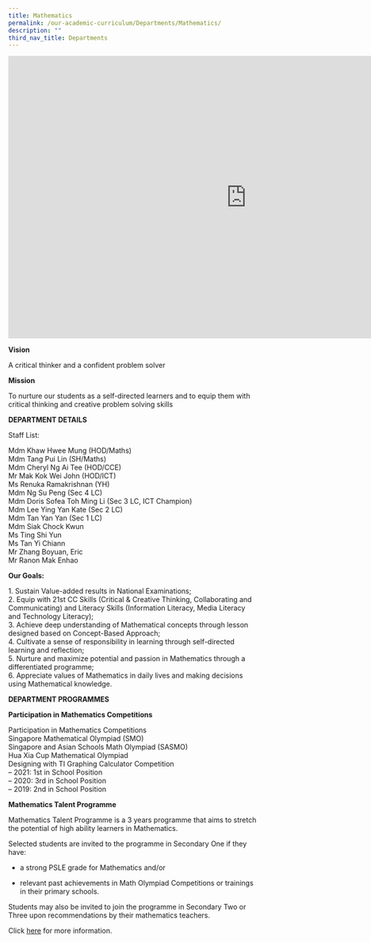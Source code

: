 ```yaml
---
title: Mathematics
permalink: /our-academic-curriculum/Departments/Mathematics/
description: ""
third_nav_title: Departments
---
```

<iframe allowfullscreen="true" height="569" width="960" frameborder="0" src="https://docs.google.com/presentation/d/e/2PACX-1vSmG-FfNXSnbCLBDyC6iKUVvPhg8YlvLL7oatoJqEhRVkAiPqnprW5HjAeWrzBc50UpI_F5CrR6RtYG/embed?start=false&amp;loop=false&amp;delayms=3000"></iframe>

**Vision**

A critical thinker and a confident problem solver

**Mission**

To nurture our students as a self-directed learners and to equip them with critical thinking and creative problem solving skills

  

**DEPARTMENT DETAILS**

Staff List:

Mdm Khaw Hwee Mung (HOD/Maths)
<br>Mdm Tang Pui Lin (SH/Maths)
<br>Mdm Cheryl Ng Ai Tee (HOD/CCE)
<br>Mr Mak Kok Wei John (HOD/ICT)
<br>Ms Renuka Ramakrishnan (YH)
<br>Mdm Ng Su Peng (Sec 4 LC)  <br>Mdm Doris Sofea Toh Ming Li (Sec 3 LC,&nbsp;ICT Champion)  <br>Mdm Lee Ying Yan Kate (Sec 2 LC)
<br>Mdm Tan Yan Yan&nbsp;(Sec 1 LC)  <br>Mdm Siak Chock Kwun  <br>Ms Ting Shi Yun&nbsp;
<br>Ms Tan Yi Chiann
<br>Mr Zhang Boyuan, Eric
<br>Mr Ranon Mak Enhao

**Our Goals:**

1\. Sustain Value-added results in National Examinations;
<br>2\. Equip with 21st CC Skills (Critical &amp; Creative Thinking, Collaborating and Communicating) and Literacy Skills (Information Literacy, Media Literacy and Technology Literacy);
<br>3\. Achieve deep understanding of Mathematical concepts through lesson designed based on Concept-Based Approach;
<br>4\. Cultivate a sense of responsibility in learning through self-directed learning and reflection;
<br>5\. Nurture and maximize potential and passion in Mathematics through a differentiated programme;
<br>6\. Appreciate values of Mathematics in daily lives and making decisions using Mathematical knowledge.

**DEPARTMENT PROGRAMMES**

**Participation in Mathematics Competitions**

Participation in Mathematics Competitions
<br>Singapore Mathematical Olympiad (SMO)
<br>Singapore and Asian Schools Math Olympiad (SASMO)
<br>Hua Xia Cup Mathematical Olympiad
<br>Designing with TI Graphing Calculator Competition
<br>– 2021: 1st in School Position
<br>– 2020: 3rd in School Position
<br>– 2019: 2nd in School Position

**Mathematics Talent Programme**

Mathematics Talent Programme is a 3 years programme that aims to stretch the potential of high ability learners in Mathematics.

Selected students are invited to the programme in Secondary One if they have:

*   a strong PSLE grade for Mathematics and/or
    
*   relevant past achievements in Math Olympiad Competitions or trainings in their primary schools.
    

Students may also be invited to join the programme in Secondary Two or Three upon recommendations by their mathematics teachers.&nbsp;

  

Click&nbsp;[here](/our-talent-development/Department-Talent-Programmes/Mathematics-Talent-Programme)&nbsp;for more information.